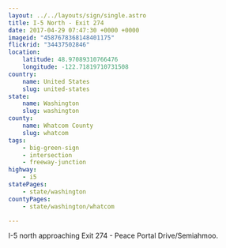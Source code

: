 ```yaml
---
layout: ../../layouts/sign/single.astro
title: I-5 North - Exit 274
date: 2017-04-29 07:47:30 +0000 +0000
imageid: "4587678368148401175"
flickrid: "34437502846"
location:
    latitude: 48.97089310766476
    longitude: -122.71819710731508
country:
    name: United States
    slug: united-states
state:
    name: Washington
    slug: washington
county:
    name: Whatcom County
    slug: whatcom
tags:
    - big-green-sign
    - intersection
    - freeway-junction
highway:
    - i5
statePages:
    - state/washington
countyPages:
    - state/washington/whatcom

---
```

I-5 north approaching Exit 274 - Peace Portal Drive/Semiahmoo.